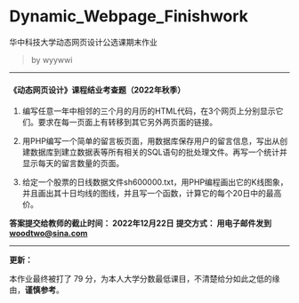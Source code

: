 # Dynamic_Webpage_Finishwork

华中科技大学动态网页设计公选课期末作业

> by wyywwi


---


#### 《动态网页设计》课程结业考查题（2022年秋季）



1. 编写任意一年中相邻的三个月的月历的HTML代码，在3个网页上分别显示它们。要求在每一页面上有转移到其它另外两页面的链接。

2. 用PHP编写一个简单的留言板页面，用数据库保存用户的留言信息，写出从创建数据库到建立数据表等所有相关的SQL语句的批处理文件。再写一个统计并显示每天的留言数量的页面。

3. 给定一个股票的日线数据文件sh600000.txt，用PHP编程画出它的K线图象，并且画出其十日均线的图线，并且写一个函数，计算它的每个20日中的最高价。



**答案提交给教师的截止时间：   2022年12月22日**
**提交方式：            用电子邮件发到    woodtwo@sina.com**


---

**更新：**

本作业最终被打了 79 分，为本人大学分数最低课目，不清楚给分如此之低的缘由，**谨慎参考**。

